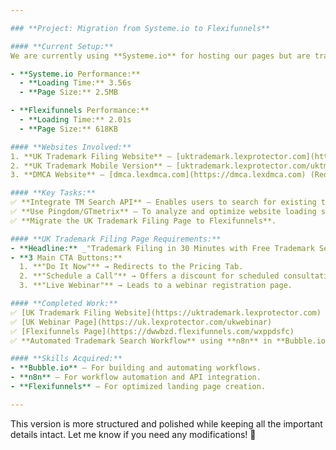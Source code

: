 ```yaml
---

### **Project: Migration from Systeme.io to Flexifunnels**  

#### **Current Setup:**  
We are currently using **Systeme.io** for hosting our pages but are transitioning to **Flexifunnels** due to better optimization and faster loading speeds.  

- **Systeme.io Performance:**  
  - **Loading Time:** 3.56s  
  - **Page Size:** 2.5MB  

- **Flexifunnels Performance:**  
  - **Loading Time:** 2.01s  
  - **Page Size:** 618KB  

#### **Websites Involved:**  
1. **UK Trademark Filing Website** – [uktrademark.lexprotector.com](https://uktrademark.lexprotector.com)  
2. **UK Trademark Mobile Version** – [uktrademark.lexprotector.com/uktm](https://uktrademark.lexprotector.com/uktm) (Designed for mobile with minimal content)  
3. **DMCA Website** – [dmca.lexdmca.com](https://dmca.lexdmca.com) (Redirects to `uk.trademark.lexprotector.com`)  

#### **Key Tasks:**  
✅ **Integrate TM Search API** – Enables users to search for existing trademarks directly on our page.  
✅ **Use Pingdom/GTmetrix** – To analyze and optimize website loading speed.  
✅ **Migrate the UK Trademark Filing Page to Flexifunnels**.  

#### **UK Trademark Filing Page Requirements:**  
- **Headline:** _"Trademark Filing in 30 Minutes with Free Trademark Search."_  
- **3 Main CTA Buttons:**  
  1. **"Do It Now"** → Redirects to the Pricing Tab.  
  2. **"Schedule a Call"** → Offers a discount for scheduled consultations.  
  3. **"Live Webinar"** → Leads to a webinar registration page.  

#### **Completed Work:**  
✅ [UK Trademark Filing Website](https://uktrademark.lexprotector.com)  
✅ [UK Webinar Page](https://uk.lexprotector.com/ukwebinar)  
✅ [Flexifunnels Page](https://dwwbzd.flexifunnels.com/wxppdsfc)  
✅ **Automated Trademark Search Workflow** using **n8n** in **Bubble.io**  

#### **Skills Acquired:**  
- **Bubble.io** – For building and automating workflows.  
- **n8n** – For workflow automation and API integration.  
- **Flexifunnels** – For optimized landing page creation.  

---
```


This version is more structured and polished while keeping all the important details intact. Let me know if you need any modifications! 🚀
